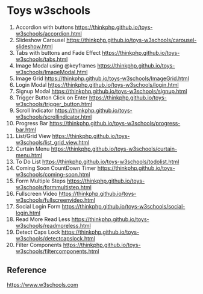 # Toys w3schools

1. Accordion with buttons             https://thinkphp.github.io/toys-w3schools/accordion.html
2. Slideshow Carousel                 https://thinkphp.github.io/toys-w3schools/carousel-slideshow.html
3. Tabs with buttons and Fade Effect  https://thinkphp.github.io/toys-w3schools/tabs.html
4. Image Modal using @keyframes       https://thinkphp.github.io/toys-w3schools/ImageModal.html 
5. Image Grid                         https://thinkphp.github.io/toys-w3schools/ImageGrid.html
6. Login Modal                        https://thinkphp.github.io/toys-w3schools/login.html
7. Signup Modal                       https://thinkphp.github.io/toys-w3schools/signup.html
8. Trigger Button Click on Enter      https://thinkphp.github.io/toys-w3schools/trigger_button.html
9. Scroll Indicator                   https://thinkphp.github.io/toys-w3schools/scrollindicator.html
10. Progress Bar                      https://thinkphp.github.io/toys-w3schools/progress-bar.html
11. List/Grid View                    https://thinkphp.github.io/toys-w3schools/list_grid_view.html
12. Curtain Menu                      https://thinkphp.github.io/toys-w3schools/curtain-menu.html
13. To Do List                        https://thinkphp.github.io/toys-w3schools/todolist.html
14. Coming Soon CountDown Timer       https://thinkphp.github.io/toys-w3schools/coming-soon.html
15. Form Multiple Steps               https://thinkphp.github.io/toys-w3schools/formmultistep.html
16. Fullscreen Video                  https://thinkphp.github.io/toys-w3schools/fullscreenvideo.html
17. Social Login Form                 https://thinkphp.github.io/toys-w3schools/social-login.html
18. Read More Read Less               https://thinkphp.github.io/toys-w3schools/readmoreless.html
19. Detect Caps Lock                  https://thinkphp.github.io/toys-w3schools/detectcapslock.html
20. Filter Components                 https://thinkphp.github.io/toys-w3schools/filtercomponents.html

## Reference

   https://www.w3schools.com
